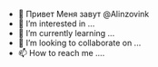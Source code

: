 - 👋 Привет Меня завут @Alinzovink
- 👀 I’m interested in ...
- 🌱 I’m currently learning ...
- 💞️ I’m looking to collaborate on ...
- 📫 How to reach me ....

<!---
Alinzovink/Alinzovink is a ✨ special ✨ repository because its `README.md` (this file) appears on your GitHub profile.
You can click the Preview link to take a look at your changes.
--->
